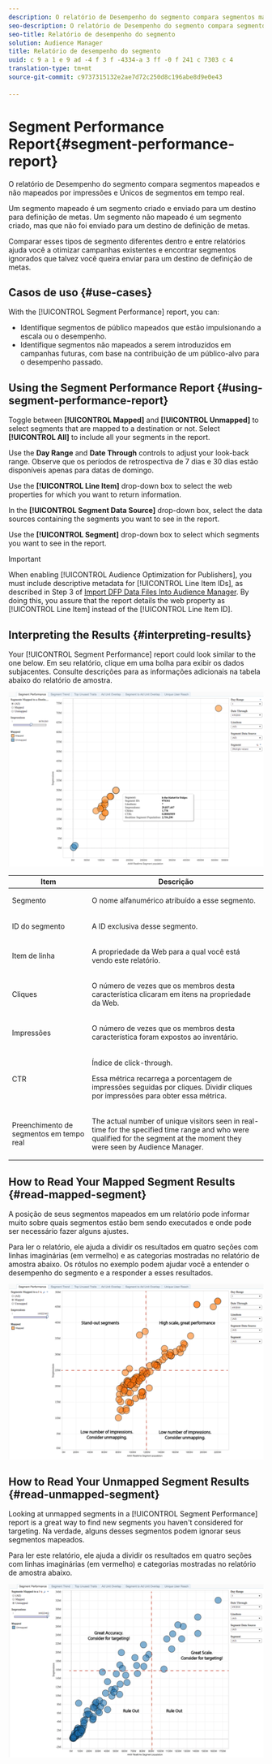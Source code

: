 ```yaml
---
description: O relatório de Desempenho do segmento compara segmentos mapeados e não mapeados por impressões e Únicos de segmentos em tempo real. Um segmento mapeado é um segmento criado e enviado para um destino para definição de metas. Um segmento não mapeado é um segmento criado, mas que não foi enviado para um destino de definição de metas. Comparar esses tipos de segmento diferentes dentro e entre relatórios ajuda você a otimizar campanhas existentes e encontrar segmentos ignorados que talvez você queira enviar para um destino de definição de metas.
seo-description: O relatório de Desempenho do segmento compara segmentos mapeados e não mapeados por impressões e Únicos de segmentos em tempo real. Um segmento mapeado é um segmento criado e enviado para um destino para definição de metas. Um segmento não mapeado é um segmento criado, mas que não foi enviado para um destino de definição de metas. Comparar esses tipos de segmento diferentes dentro e entre relatórios ajuda você a otimizar campanhas existentes e encontrar segmentos ignorados que talvez você queira enviar para um destino de definição de metas.
seo-title: Relatório de desempenho do segmento
solution: Audience Manager
title: Relatório de desempenho do segmento
uuid: c 9 a 1 e 9 ad -4 f 3 f -4334-a 3 ff -0 f 241 c 7303 c 4
translation-type: tm+mt
source-git-commit: c9737315132e2ae7d72c250d8c196abe8d9e0e43

---
```



# Segment Performance Report{#segment-performance-report}

O relatório de Desempenho do segmento compara segmentos mapeados e não mapeados por impressões e Únicos de segmentos em tempo real.

Um segmento mapeado é um segmento criado e enviado para um destino para definição de metas. Um segmento não mapeado é um segmento criado, mas que não foi enviado para um destino de definição de metas.

Comparar esses tipos de segmento diferentes dentro e entre relatórios ajuda você a otimizar campanhas existentes e encontrar segmentos ignorados que talvez você queira enviar para um destino de definição de metas.

## Casos de uso {#use-cases}

With the [!UICONTROL Segment Performance] report, you can:

* Identifique segmentos de público mapeados que estão impulsionando a escala ou o desempenho.
* Identifique segmentos não mapeados a serem introduzidos em campanhas futuras, com base na contribuição de um público-alvo para o desempenho passado.

## Using the Segment Performance Report {#using-segment-performance-report}

Toggle between **[!UICONTROL Mapped]** and **[!UICONTROL Unmapped]** to select segments that are mapped to a destination or not. Select **[!UICONTROL All]** to include all your segments in the report.

Use the **Day Range** and **Date Through** controls to adjust your look-back range. Observe que os períodos de retrospectiva de 7 dias e 30 dias estão disponíveis apenas para datas de domingo.

Use the **[!UICONTROL Line Item]** drop-down box to select the web properties for which you want to return information.

In the **[!UICONTROL Segment Data Source]** drop-down box, select the data sources containing the segments you want to see in the report.

Use the **[!UICONTROL Segment]** drop-down box to select which segments you want to see in the report.

>[!IMPORTANT]
>
>When enabling [!UICONTROL Audience Optimization for Publishers], you must include descriptive metadata for [!UICONTROL Line Item IDs], as described in Step 3 of [Import DFP Data Files Into Audience Manager](../../../reporting/audience-optimization-reports/aor-publishers/import-dfp.md). By doing this, you assure that the report details the web property as [!UICONTROL Line Item] instead of the [!UICONTROL Line Item ID].

## Interpreting the Results {#interpreting-results}

Your [!UICONTROL Segment Performance] report could look similar to the one below. Em seu relatório, clique em uma bolha para exibir os dados subjacentes. Consulte descrições para as informações adicionais na tabela abaixo do relatório de amostra.

![](assets/publisher_segment_performance.png)

<table id="table_AFE2540583C34835B04584693ADFD26A"> 
 <thead> 
  <tr> 
   <th colname="col1" class="entry"> Item </th> 
   <th colname="col2" class="entry"> Descrição </th> 
  </tr>
 </thead>
 <tbody> 
  <tr> 
   <td colname="col1"> <p>Segmento </p> </td> 
   <td colname="col2"> <p>O nome alfanumérico atribuído a esse segmento. </p> </td> 
  </tr> 
  <tr> 
   <td colname="col1"> <p>ID do segmento </p> </td> 
   <td colname="col2"> <p>A ID exclusiva desse segmento. </p> </td> 
  </tr> 
  <tr> 
   <td colname="col1"> <p>Item de linha </p> </td> 
   <td colname="col2"> <p>A propriedade da Web para a qual você está vendo este relatório. </p> </td> 
  </tr> 
  <tr> 
   <td colname="col1"> <p>Cliques </p> </td> 
   <td colname="col2"> <p>O número de vezes que os membros desta característica clicaram em itens na propriedade da Web. </p> </td> 
  </tr> 
  <tr> 
   <td colname="col1"> <p>Impressões </p> </td> 
   <td colname="col2"> <p>O número de vezes que os membros desta característica foram expostos ao inventário. </p> </td> 
  </tr> 
  <tr> 
   <td colname="col1"> <p>CTR </p> </td> 
   <td colname="col2"> <p>Índice de click-through. </p> <p>Essa métrica recarrega a porcentagem de impressões seguidas por cliques. Dividir cliques por impressões para obter essa métrica. </p> </td> 
  </tr> 
  <tr> 
   <td colname="col1"> <p>Preenchimento de segmentos em tempo real </p> </td> 
   <td colname="col2"> <p>The actual number of unique visitors seen in real-time for the specified time range and who were qualified for the segment at the moment they were seen by <span class="keyword"> Audience Manager</span>. </p> </td> 
  </tr> 
 </tbody> 
</table>

## How to Read Your Mapped Segment Results {#read-mapped-segment}

A posição de seus segmentos mapeados em um relatório pode informar muito sobre quais segmentos estão bem sendo executados e onde pode ser necessário fazer alguns ajustes.

Para ler o relatório, ele ajuda a dividir os resultados em quatro seções com linhas imaginárias (em vermelho) e as categorias mostradas no relatório de amostra abaixo. Os rótulos no exemplo podem ajudar você a entender o desempenho do segmento e a responder a esses resultados.

![](assets/publisher_segment_performance_mapped.png)

## How to Read Your Unmapped Segment Results {#read-unmapped-segment}

Looking at unmapped segments in a [!UICONTROL Segment Performance] report is a great way to find new segments you haven&#39;t considered for targeting. Na verdade, alguns desses segmentos podem ignorar seus segmentos mapeados.

Para ler este relatório, ele ajuda a dividir os resultados em quatro seções com linhas imaginárias (em vermelho) e categorias mostradas no relatório de amostra abaixo.

![](assets/publisher_segment_performance_unmapped.png)
